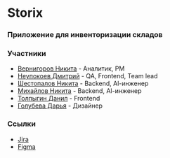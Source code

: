 # Storix
### Приложение для инвенторизации складов
### Участники
* [Вернигоров Никита](https://github.com/nvernig) - Аналитик, PM
* [Неупокоев Дмитрий](https://github.com/NeuDima) - QA, Frontend, Team lead
* [Шестопалов Никита](https://github.com/Shest0pal0v) - Backend, Al-инженер
* [Михайлов Никита](https://github.com/nikhaylov) - Backend, Al-инженер
* [Толпыгин Данил](https://github.com/cspee) - Frontend
* [Голубева Дарья](https://github.com/djlilith) - Дизайнер

### Ссылки
* [Jira](https://tpgroop.atlassian.net/jira/software/projects/KSZI/summary)
* [Figma](https://www.figma.com/design/dXNYv1bQIhNE9iapW1z8BV/Untitled?node-id=0-1&p=f&t=YMsVakuGGHrCOmYX-0)
